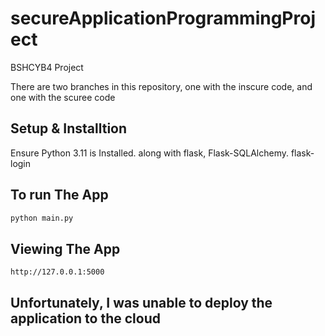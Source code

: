 # secureApplicationProgrammingProject
BSHCYB4 Project

There are two branches in this repository, one with the inscure code, and one with the scuree code

## Setup & Installtion

Ensure Python 3.11 is Installed. along with flask, Flask-SQLAlchemy. flask-login


## To run  The App

```bash
python main.py
```

## Viewing The App
`http://127.0.0.1:5000`

## Unfortunately, I was unable to deploy the application to the cloud

